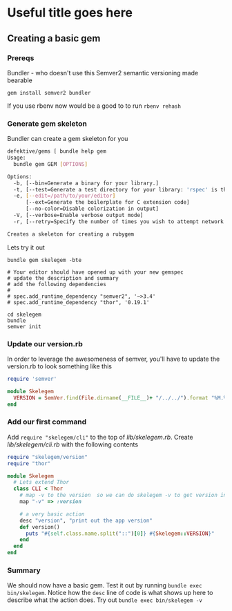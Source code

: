 # Useful title goes here

## Creating a basic gem

### Prereqs

Bundler - who doesn't use this
Semver2 semantic versioning made bearable

```
gem install semver2 bundler
```

If you use rbenv now would be a good to to run `rbenv rehash`

### Generate gem skeleton
Bundler can create a gem skeleton for you

```bash
defektive/gems [ bundle help gem                                                                                                   ] 12:03 PM
Usage:
  bundle gem GEM [OPTIONS]

Options:
  -b, [--bin=Generate a binary for your library.]
  -t, [--test=Generate a test directory for your library: 'rspec' is the default, but 'minitest' is also supported.]
  -e, [--edit=/path/to/your/editor]                                                                                   # Open generated gemspec in the specified editor (defaults to $EDITOR or $BUNDLER_EDITOR)
      [--ext=Generate the boilerplate for C extension code]
      [--no-color=Disable colorization in output]
  -V, [--verbose=Enable verbose output mode]
  -r, [--retry=Specify the number of times you wish to attempt network commands]

Creates a skeleton for creating a rubygem
```

Lets try it out
```
bundle gem skelegem -bte

# Your editor should have opened up with your new gemspec
# update the description and summary
# add the following dependencies
# 
# spec.add_runtime_dependency "semver2", '~>3.4'
# spec.add_runtime_dependency "thor", '0.19.1'

cd skelegem
bundle
semver init
```

### Update our **version.rb** 
In order to leverage the awesomeness of semver, you'll have to update
the version.rb to look something like this

```ruby
require 'semver'

module Skelegem
  VERSION = SemVer.find(File.dirname(__FILE__)+ "/../../").format "%M.%m.%p%s"
end
```

### Add our first command

Add `require "skelegem/cli"` to the top of *lib/skelegem.rb*. Create 
*lib/skelegem/cli.rb* with the following contents

```ruby
require "skelegem/version"
require "thor" 

module Skelegem
  # Lets extend Thor
  class CLI < Thor
    # map -v to the version  so we can do skelegem -v to get version info
    map "-v" => :version

    # a very basic action
    desc "version", "print out the app version"
    def version()
      puts "#{self.class.name.split("::")[0]} #{Skelegem::VERSION}"
    end
  end
end
```

### Summary

We should now have a basic gem. Test it out by running `bundle exec bin/skelegem`.
Notice how the `desc` line of code is what shows up here to describe what the action does. Try out `bundle exec bin/skelegem -v`